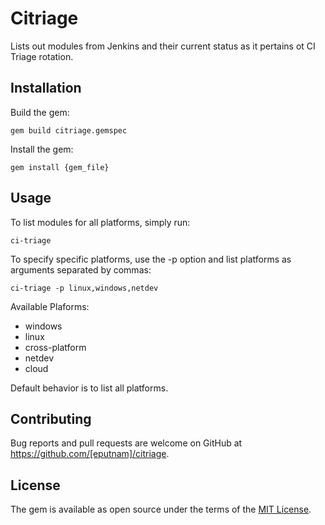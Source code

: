 # Citriage

Lists out modules from Jenkins and their current status as it pertains ot CI Triage rotation.

## Installation

Build the gem:
```shell
gem build citriage.gemspec
```

Install the gem:
```shell
gem install {gem_file}
```

## Usage

To list modules for all platforms, simply run:
```shell
ci-triage
```

To specify specific platforms, use the -p option and list platforms as arguments separated by commas:
```shell
ci-triage -p linux,windows,netdev
```
Available Plaforms:
- windows
- linux
- cross-platform
- netdev
- cloud

Default behavior is to list all platforms.

## Contributing

Bug reports and pull requests are welcome on GitHub at https://github.com/[eputnam]/citriage.


## License

The gem is available as open source under the terms of the [MIT License](http://opensource.org/licenses/MIT).


